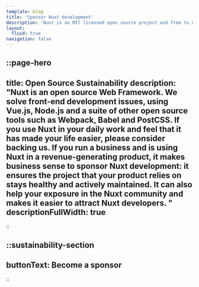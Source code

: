 ```yaml
---
template: blog
title: 'Sponsor Nuxt development'
description: 'Nuxt is an MIT licensed open source project and free to use. However, the maintenance effort is not sustainable without proper financial backing.'
layout:
  fluid: true
navigation: false
---
```


::page-hero
---
title: Open Source Sustainability
description: "Nuxt is an open source Web Framework. We solve front-end development issues, using Vue.js, Node.js and a suite of other open source tools such as Webpack, Babel and PostCSS.
If you use Nuxt in your daily work and feel that it has made your life easier, please consider backing us.
If you run a business and is using Nuxt in a revenue-generating product, it makes business sense to sponsor Nuxt development: it ensures the project that your product relies on stays healthy and actively maintained. It can also help your exposure in the Nuxt community and makes it easier to attract Nuxt developers.
"
descriptionFullWidth: true
---
::

::sustainability-section
---
buttonText: Become a sponsor
---
::
